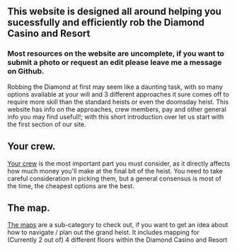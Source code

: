 ## This website is designed all around helping you sucessfully and efficiently rob the Diamond Casino and Resort

### Most resources on the website are uncomplete, if you want to submit a photo or request an edit please leave me a message on Github.

Robbing the Diamond at first may seem like a daunting task, with so many options available at your will and 3 different approaches it sure comes off to require more skill than the standard heists or even the doomsday heist. This website has info on the approaches, crew members, pay and other general info you may find usefull!; with this short introduction over let us start with the first section of our site.

## Your crew.

[Your crew](https://reddey.github.io/dchelp/crew) is the most important part you must consider, as it directly affects how much money you'll make at the final bit of the heist. You need to take careful consideration in picking them, but a general consensus is most of the time, the cheapest options are the best.

## The map.

[The maps](https://reddey.github.io/dchelp/maps) are a sub-category to check out, if you want to get an idea about how to navigate / plan out the grand heist. It includes mapping for (Currently 2 out of) 4 different floors within the Diamond Casino and Resort
